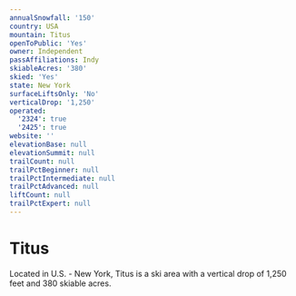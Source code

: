 ```yaml
---
annualSnowfall: '150'
country: USA
mountain: Titus
openToPublic: 'Yes'
owner: Independent
passAffiliations: Indy
skiableAcres: '380'
skied: 'Yes'
state: New York
surfaceLiftsOnly: 'No'
verticalDrop: '1,250'
operated:
  '2324': true
  '2425': true
website: ''
elevationBase: null
elevationSummit: null
trailCount: null
trailPctBeginner: null
trailPctIntermediate: null
trailPctAdvanced: null
liftCount: null
trailPctExpert: null
---
```



# Titus

Located in U.S. - New York, Titus is a ski area with a vertical drop of 1,250 feet and 380 skiable acres.
